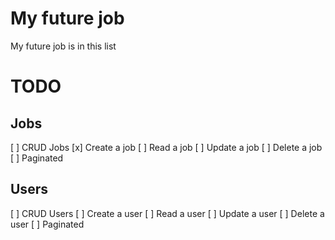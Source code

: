 # My future job
My future job is in this list


# TODO
## Jobs
[ ] CRUD Jobs
    [x] Create a job
    [ ] Read a job
    [ ] Update a job
    [ ] Delete a job
[ ] Paginated
## Users
[ ] CRUD Users
    [ ] Create a user
    [ ] Read a user
    [ ] Update a user
    [ ] Delete a user
[ ] Paginated